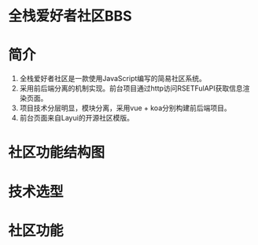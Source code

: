 # 全栈爱好者社区BBS
# 简介
1. 全栈爱好者社区是一款使用JavaScript编写的简易社区系统。
2. 采用前后端分离的机制实现。前台项目通过http访问RSETFulAPI获取信息渲染页面。
3. 项目技术分层明显，模块分离，采用vue + koa分别构建前后端项目。
4. 前台页面来自Layui的开源社区模版。
# 社区功能结构图

# 技术选型
# 社区功能
